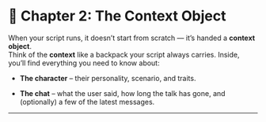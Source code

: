 # 📘 Chapter 2: The Context Object

When your script runs, it doesn’t start from scratch — it’s handed a **context object**.  
Think of the **context** like a backpack your script always carries. Inside, you’ll find everything you need to know about:

- **The character** – their personality, scenario, and traits.
    
- **The chat** – what the user said, how long the talk has gone, and (optionally) a few of the latest messages.
    

---
